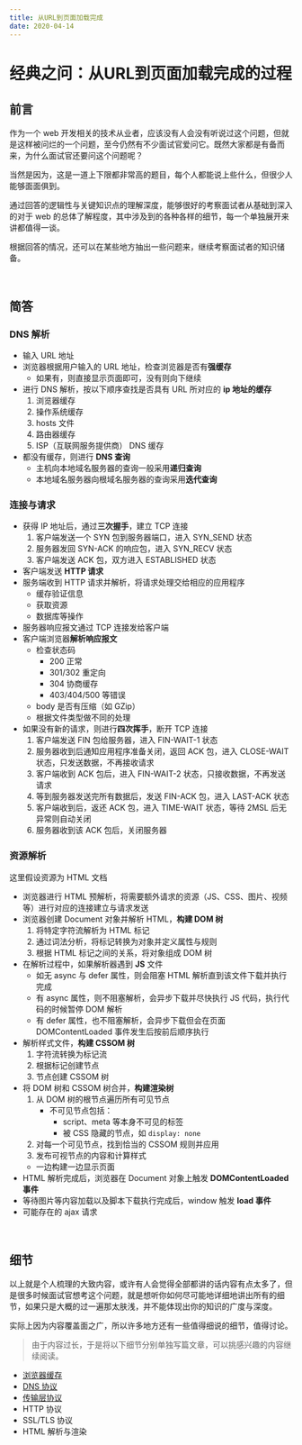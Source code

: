 ```yaml
---
title: 从URL到页面加载完成
date: 2020-04-14
---
```


# 经典之问：从URL到页面加载完成的过程

## 前言

作为一个 web 开发相关的技术从业者，应该没有人会没有听说过这个问题，但就是这样被问烂的一个问题，至今仍然有不少面试官爱问它。既然大家都是有备而来，为什么面试官还要问这个问题呢？

当然是因为，这是一道上下限都非常高的题目，每个人都能说上些什么，但很少人能够面面俱到。

通过回答的逻辑性与关键知识点的理解深度，能够很好的考察面试者从基础到深入的对于 web 的总体了解程度，其中涉及到的各种各样的细节，每一个单独展开来讲都值得一谈。

根据回答的情况，还可以在某些地方抽出一些问题来，继续考察面试者的知识储备。

<br>

## 简答

### DNS 解析

- 输入 URL 地址
- 浏览器根据用户输入的 URL 地址，检查浏览器是否有**强缓存**
    - 如果有，则直接显示页面即可，没有则向下继续
- 进行 DNS 解析，按以下顺序查找是否具有 URL 所对应的 **ip 地址的缓存**
    1. 浏览器缓存
    2. 操作系统缓存
    3. hosts 文件
    4. 路由器缓存
    5. ISP（互联网服务提供商） DNS 缓存
- 都没有缓存，则进行 **DNS 查询**
    - 主机向本地域名服务器的查询一般采用**递归查询**
    - 本地域名服务器向根域名服务器的查询采用**迭代查询**

### 连接与请求

- 获得 IP 地址后，通过**三次握手**，建立 TCP 连接
    1. 客户端发送一个 SYN 包到服务器端口，进入 SYN_SEND 状态
    2. 服务器发回 SYN-ACK 的响应包，进入 SYN_RECV 状态
    3. 客户端发送 ACK 包，双方进入 ESTABLISHED 状态
- 客户端发送 **HTTP 请求**
- 服务端收到 HTTP 请求并解析，将请求处理交给相应的应用程序
    - 缓存验证信息
    - 获取资源
    - 数据库等操作
- 服务器响应报文通过 TCP 连接发给客户端
- 客户端浏览器**解析响应报文**
    - 检查状态码
        - 200 正常
        - 301/302 重定向
        - 304 协商缓存
        - 403/404/500 等错误
    - body 是否有压缩（如 GZip）
    - 根据文件类型做不同的处理
- 如果没有新的请求，则进行**四次挥手**，断开 TCP 连接
    1. 客户端发送 FIN 包给服务器，进入 FIN-WAIT-1 状态
    2. 服务器收到后通知应用程序准备关闭，返回 ACK 包，进入 CLOSE-WAIT 状态，只发送数据，不再接收请求
    3. 客户端收到 ACK 包后，进入 FIN-WAIT-2 状态，只接收数据，不再发送请求
    4. 等到服务器发送完所有数据后，发送 FIN-ACK 包，进入 LAST-ACK 状态
    5. 客户端收到后，返还 ACK 包，进入 TIME-WAIT 状态，等待 2MSL 后无异常则自动关闭
    6. 服务器收到该 ACK 包后，关闭服务器

### 资源解析

这里假设资源为 HTML 文档

- 浏览器进行 HTML 预解析，将需要额外请求的资源（JS、CSS、图片、视频等）进行对应的连接建立与请求发送
- 浏览器创建 Document 对象并解析 HTML，**构建 DOM 树**
    1. 将特定字符流解析为 HTML 标记
    2. 通过词法分析，将标记转换为对象并定义属性与规则
    3. 根据 HTML 标记之间的关系，将对象组成 DOM 树
- 在解析过程中，如果解析器遇到 **JS** 文件
    - 如无 async 与 defer 属性，则会阻塞 HTML 解析直到该文件下载并执行完成
    - 有 async 属性，则不阻塞解析，会异步下载并尽快执行 JS 代码，执行代码的时候暂停 DOM 解析
    - 有 defer 属性，也不阻塞解析，会异步下载但会在页面 DOMContentLoaded 事件发生后按前后顺序执行
- 解析样式文件，**构建 CSSOM 树**
    1. 字符流转换为标记流
    2. 根据标记创建节点
    3. 节点创建 CSSOM 树
- 将 DOM 树和 CSSOM 树合并，**构建渲染树**
    1. 从 DOM 树的根节点遍历所有可见节点
        - 不可见节点包括：
            - script、meta 等本身不可见的标签
            - 被 CSS 隐藏的节点，如 `display: none`
    2. 对每一个可见节点，找到恰当的 CSSOM 规则并应用
    3. 发布可视节点的内容和计算样式
    - 一边构建一边显示页面
- HTML 解析完成后，浏览器在 Document 对象上触发 **DOMContentLoaded 事件**
- 等待图片等内容加载以及脚本下载执行完成后，window 触发 **load 事件**
- 可能存在的 ajax 请求

<br>

## 细节

以上就是个人梳理的大致内容，或许有人会觉得全部都讲的话内容有点太多了，但是很多时候面试官想考这个问题，就是想听你如何尽可能地详细地讲出所有的细节，如果只是大概的过一遍那太肤浅，并不能体现出你的知识的广度与深度。

实际上因为内容覆盖面之广，所以许多地方还有一些值得细说的细节，值得讨论。

> 由于内容过长，于是将以下细节分别单独写篇文章，可以挑感兴趣的内容继续阅读。

- [浏览器缓存](cache.md)
- [DNS 协议](dns.md)
- [传输层协议](transport-layer-protocol.md)
- HTTP 协议
- SSL/TLS 协议
- HTML 解析与渲染

